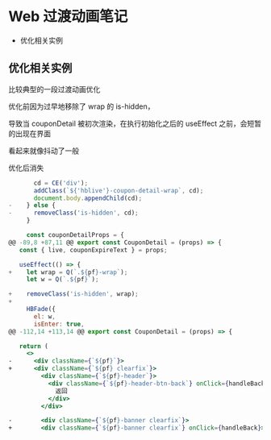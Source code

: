 # Web 过渡动画笔记


* 优化相关实例


## 优化相关实例

比较典型的一段过渡动画优化

优化前因为过早地移除了 wrap 的 is-hidden，

导致当 couponDetail 被初次渲染，在执行初始化之后的 useEffect 之前，会短暂的出现在界面

看起来就像抖动了一般


优化后消失

```jsx
       cd = CE('div');
       addClass(`${'hblive'}-coupon-detail-wrap`, cd);
       document.body.appendChild(cd);
-    } else {
-      removeClass('is-hidden', cd);
     }

     const couponDetailProps = {
@@ -89,8 +87,11 @@ export const CouponDetail = (props) => {
   const { live, couponExpireText } = props;

   useEffect(() => {
+    let wrap = Q(`.${pf}-wrap`);
     let w = Q(`.${pf}`);

+    removeClass('is-hidden', wrap);
+
     HBFade({
       el: w,
       isEnter: true,
@@ -112,14 +113,14 @@ export const CouponDetail = (props) => {

   return (
     <>
-      <div className={`${pf}`}>
+      <div className={`${pf} clearfix`}>
         <div className={`${pf}-header`}>
           <div className={`${pf}-header-btn-back`} onClick={handleBack}>
             返回
           </div>
         </div>

-        <div className={`${pf}-banner clearfix`}>
+        <div className={`${pf}-banner clearfix`} onClick={handleBack}>
```
